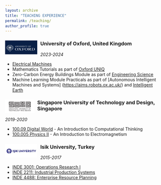 ```yaml
---
layout: archive
title: "TEACHING EXPERIENCE"
permalink: /teaching/
author_profile: true
---
```


<div>
<img align="left" width="105" height="45" src="/images/oxford-logo.png" style="margin-right: 10px"> 
<h3>
University of Oxford, United Kingdom
</h3> 
</div> 

*2023-2024*

* [Electrical Machines](https://eng.ox.ac.uk/virtual-tour/electrical-lab/)
* Mathematics Tutorials as part of [Oxford UNIQ](https://www.uniq.ox.ac.uk/)
* Zero-Carbon Energy Buildings Module as part of [Engineering Science](https://www.ox.ac.uk/admissions/undergraduate/courses/course-listing/engineering-science)
* Machine Learning Module Practicals as part of [Autonomous Intelligent Machines and Systems] (https://aims.robots.ox.ac.uk/) and [Intelligent Earth](https://intelligent-earth.ox.ac.uk/)

[//]: # (--------------------------------------------------------------------------------)

<div>
<img align="left" width="95" height="45" src="/images/sutd.png" style="margin-right: 10px"> 
<h3>
Singapore University of Technology and Design, Singapore
</h3> 
</div>

*2019-2020*

* [100.09 Digital World](https://academics.sutd.edu.sg/science-math/courses/10009-digital-world) - An Introduction to Computational Thinking 
* [100.005 Physics II](https://epd.sutd.edu.sg/undergraduate-courses/10005-physics-ii/) - An Introduction to Electromagnetism

[//]: # (--------------------------------------------------------------------------------)

<div>
<img align="left" width="105" height="45" src="/images/isik2.jpg" style="margin-right: 10px"> 
<h3>
Isik University, Turkey
</h3> 
</div> 

*2015-2017*

* [INDE 3001: Operations Research I](http://www.isikun.edu.tr/i/content/1014_1_INDE2001-OperationsResearch1.pdf)
* [INDE 2211: Industrial Production Systems](http://www.isikun.edu.tr/i/content/1014_1_INDE2211-IndustrialProductionSystems.pdf)
* [INDE 4488: Enterprise Resource Planning](http://www.isikun.edu.tr/i/content/1014_1_INDE4488-EnterpriseResourcePlanning(ERP).pdf)

